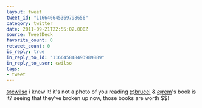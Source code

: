 ```yaml
---
layout: tweet
tweet_id: "116646645369798656"
category: twitter
date: 2011-09-21T22:55:02.000Z
source: TweetDeck
favorite_count: 0
retweet_count: 0
is_reply: true
in_reply_to_id: "116645848493989889"
in_reply_to_user: cwilso
tags:
- tweet
---
```


[@cwilso](https://twitter.com/@cwilso) i knew it! it's not a photo of you reading [@brucel](https://twitter.com/@brucel) & [@rem](https://twitter.com/@rem)'s book is it? seeing that they've broken up now, those books are worth $$!
